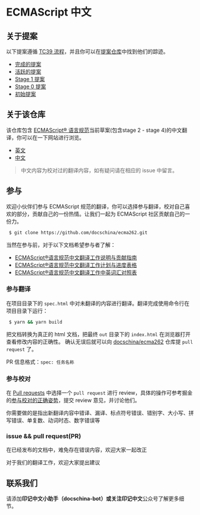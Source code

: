 # ECMAScript 中文

## 关于提案

以下提案遵循 [TC39 流程](https://tc39.es/process-document/)，并且你可以在[提案仓库](https://github.com/tc39/proposals)中找到他们的踪迹。

* [完成的提案](https://github.com/tc39/proposals/blob/master/finished-proposals.md)
* [活跃的提案](https://github.com/tc39/proposals)
* [Stage 1 提案](https://github.com/tc39/proposals/blob/master/stage-1-proposals.md)
* [Stage 0 提案](https://github.com/tc39/proposals/blob/master/stage-0-proposals.md)
* [初始提案](https://github.com/tc39/proposals/blob/master/inactive-proposals.md)

## 关于该仓库

该仓库包含 [ECMAScript® 语言规范](https://github.com/tc39/ecma262)当前草案(包含stage 2 - stage 4)的中文翻译，你可以在一下网站进行浏览。
- [英文](https://tc39.github.io/ecma262/)
- [中文](https://ecma262.docschina.org/)

> 中文内容为校对过的翻译内容，如有疑问请在相应的 issue 中留言。

## 参与

欢迎小伙伴们参与 ECMAScript 规范的翻译，你可以选择参与翻译，校对自己喜欢的部分，贡献自己的一份热情。让我们一起为 ECMAScript 社区贡献自己的一份力。

```BASH
 $ git clone https://github.com/docschina/ecma262.git
```

当然在参与前，对于以下文档希望参与者了解：

* [ECMAScript®语言规范中文翻译工作说明与贡献指南](https://github.com/docschina/ecma262/issues/25)  
* [ECMAScript®语言规范中文翻译工作计划与进度表格](https://github.com/docschina/ecma262/issues/58)  
* [ECMAScript®语言规范中文翻译工作中英词汇对照表](https://github.com/docschina/ecma262/issues/59)

### 参与翻译

在项目目录下的 `spec.html` 中对未翻译的内容进行翻译。翻译完成使用命令行在项目目录下运行：

```bash
 $ yarn && yarn build
```

把文档转换为真正的 html 文档，把最终 `out` 目录下的 `index.html` 在浏览器打开查看修改内容的正确性。
确认无误后就可以向 [docschina/ecma262](https://github.com/docschina/ecma262) 仓库提 `pull request` 了。

PR 信息格式：`spec: 任务名称`

### 参与校对

在 [Pull requests](https://github.com/docschina/ecma262/pulls) 中选择一个 `pull request` 进行 review，具体的操作可参考掘金的[参与校对的正确姿势](https://github.com/xitu/gold-miner/wiki/%E5%8F%82%E4%B8%8E%E6%A0%A1%E5%AF%B9%E7%9A%84%E6%AD%A3%E7%A1%AE%E5%A7%BF%E5%8A%BF)，提交 review 意见，并讨论他们。

你需要做的是指出新翻译内容中错译、漏译、标点符号错误、错别字、大小写、拼写错误、单复数、动词时态、数字错误等

### issue && pull request(PR)

在已经发布的文档中，难免存在错误内容，欢迎大家一起改正

对于我们的翻译工作，欢迎大家提出建议

## 联系我们

请添加**印记中文小助手（docschina-bot）**或关注**印记中文**公众号了解更多细节。
